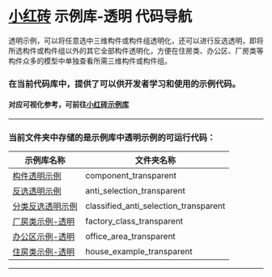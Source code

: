 # [小红砖](www.bos.xyz) 示例库-透明 代码导航


透明示例，可以将任意选中三维构件或构件组透明化，还可以进行反选透明，即将所选构件或构件组以外的其它全部构件透明化，方便在住房类、办公区、厂房类等构件众多的模型中单独查看所需三维构件或构件组。

### 在当前代码库中，提供了可以供开发者学习和使用的示例代码。

#### 对应可视化参考，可前往[小红砖示例库](https://www.bos.xyz/examples/)

---

### 当前文件夹中存储的是示例库中透明示例的可运行代码：

示例库名称 | 文件夹名称 
------------ | ------------- 
[构件透明示例](https://www.bos.xyz/examples/component_transparent.html?source=git) | component_transparent
[反选透明示例](https://www.bos.xyz/examples/counter_selection_transparent.html?source=git) | anti_selection_transparent
[分类反选透明示例](https://www.bos.xyz/examples/classified_counter_selection_transparent.html?source=git) | classified_anti_selection_transparent
[厂房类示例-透明](https://www.bos.xyz/examples/factory_class_transparent.html?source=git) | factory_class_transparent
[办公区示例-透明](https://www.bos.xyz/examples/office_area_transparent.html?source=git) | office_area_transparent
[住房类示例-透明](https://www.bos.xyz/examples/house_example_transparent.html?source=git) | house_example_transparent

---
